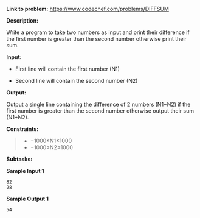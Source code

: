 **Link to problem:** https://www.codechef.com/problems/DIFFSUM

**Description:**

Write a program to take two numbers as input and print their difference if the first number is greater than the second number otherwise print their sum.

**Input:**

- First line will contain the first number (N1)

- Second line will contain the second number (N2)

**Output:**

Output a single line containing the difference of 2 numbers (N1−N2) if the first number is greater than the second number otherwise output their sum (N1+N2).

**Constraints:**
 
 > - −1000≤N1≤1000
 > - −1000≤N2≤1000
 
 
**Subtasks:**

 
**Sample Input 1**

    82
    28

**Sample Output 1**

    54

